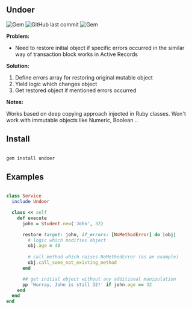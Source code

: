 ## Undoer

![Gem](https://img.shields.io/gem/dt/undoer.svg)
![GitHub last commit](https://img.shields.io/github/last-commit/nucleom42/undoer.svg)
![Gem](https://img.shields.io/gem/v/undoer.svg)

**Problem:**

* Need to restore initial object if specific errors occurred in the similar way of transaction block works in Active Records

**Solution:**
1. Define errors array for restoring original mutable object
2. Yield logic which changes object
3. Get restored object if mentioned errors occurred

**Notes:**

Works based on deep copying approach injected in Ruby classes. Won't work with immutable objects like Numeric, Boolean ..

## Install

```ruby

gem install undoer

```

## Examples

```ruby

class Service
  include Undoer

  class << self
    def execute
      john = Student.new('John', 32)

      restore target: john, if_errors: [NoMethodError] do |obj|
        # logic which modifies object
        obj.age = 40
        
        # call method which raises NoMethodError (as an example)
        obj.call_some_not_existing_method
      end

      ## get initial object without any additional manipulation
      pp 'Hurray, John is still 32!' if john.age == 32
    end
  end
end

```